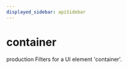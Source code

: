```yaml
---
displayed_sidebar: apiSidebar
---
```

# container

 <span class="theme-doc-version-badge badge badge--success">production</span> 
Filters for a UI element 'container'.

